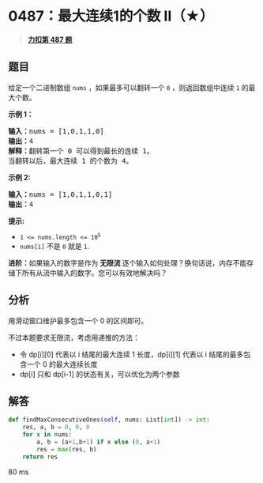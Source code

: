 # 0487：最大连续1的个数 II（★）


> <u>**[力扣第 487 题](https://leetcode.cn/problems/max-consecutive-ones-ii/)**</u>

## 题目

<p>给定一个二进制数组 <code>nums</code> ，如果最多可以翻转一个 <code>0</code> ，则返回数组中连续 <code>1</code> 的最大个数。</p>



<p><strong>示例 1：</strong></p>

<pre>
<strong>输入：</strong>nums = [1,0,1,1,0]
<strong>输出：</strong>4
<strong>解释：</strong>翻转第一个 0 可以得到最长的连续 1。
当翻转以后，最大连续 1 的个数为 4。
</pre>

<p><strong>示例 2:</strong></p>

<pre>
<b>输入：</b>nums = [1,0,1,1,0,1]
<b>输出：</b>4
</pre>



<p><strong>提示:</strong></p>

<ul>
<li><code>1 &lt;= nums.length &lt;= 10<sup>5</sup></code></li>
<li><code>nums[i]</code> 不是 <code>0</code> 就是 <code>1</code>.</li>
</ul>



<p><strong>进阶：</strong>如果输入的数字是作为<strong> 无限流 </strong>逐个输入如何处理？换句话说，内存不能存储下所有从流中输入的数字。您可以有效地解决吗？</p>


## 分析

用滑动窗口维护最多包含一个 0 的区间即可。

不过本题要求无限流，考虑用递推的方法：
- 令 dp[i][0] 代表以 i 结尾的最大连续 1 长度，dp[i][1] 代表以 i 结尾的最多包含一个 0 的最大连续长度
- dp[i] 只和 dp[i-1] 的状态有关，可以优化为两个参数

## 解答


```python
def findMaxConsecutiveOnes(self, nums: List[int]) -> int:
	res, a, b = 0, 0, 0
	for x in nums:
		a, b = (a+1,b+1) if x else (0, a+1)
		res = max(res, b)
	return res
```
80 ms

